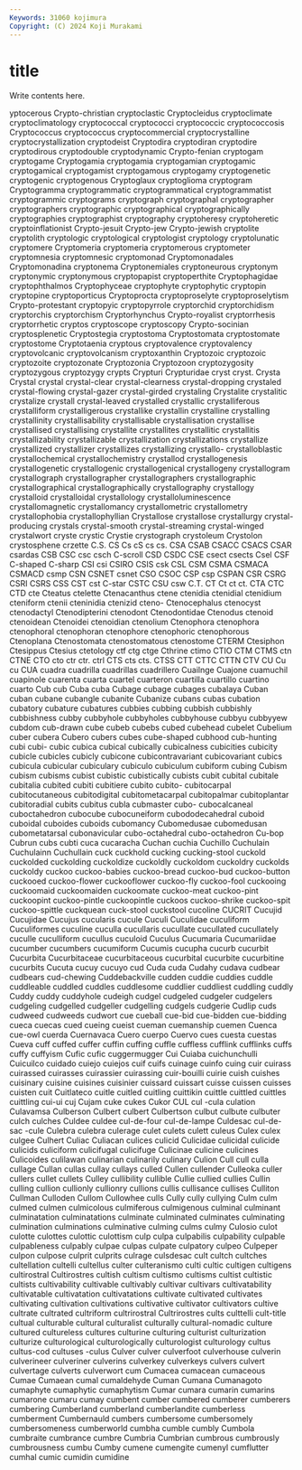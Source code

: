 ```yaml
---
Keywords: 31060 kojimura
Copyright: (C) 2024 Koji Murakami
---
```


# title

Write contents here.



yptocerous Crypto-christian cryptoclastic Cryptocleidus cryptoclimate cryptoclimatology
cryptococcal cryptococci cryptococcic cryptococcosis Cryptococcus cryptococcus cryptocommercial cryptocrystalline cryptocrystallization cryptodeist
Cryptodira cryptodiran cryptodire cryptodirous cryptodouble cryptodynamic Crypto-fenian cryptogam cryptogame Cryptogamia
cryptogamia cryptogamian cryptogamic cryptogamical cryptogamist cryptogamous cryptogamy cryptogenetic cryptogenic cryptogenous
Cryptoglaux cryptoglioma cryptogram Cryptogramma cryptogrammatic cryptogrammatical cryptogrammatist cryptogrammic cryptograms cryptograph
cryptographal cryptographer cryptographers cryptographic cryptographical cryptographically cryptographies cryptographist cryptography cryptoheresy
cryptoheretic cryptoinflationist Crypto-jesuit Crypto-jew Crypto-jewish cryptolite cryptolith cryptologic cryptological cryptologist
cryptology cryptolunatic cryptomere Cryptomeria cryptomeria cryptomerous cryptometer cryptomnesia cryptomnesic cryptomonad
Cryptomonadales Cryptomonadina cryptonema Cryptonemiales cryptoneurous cryptonym cryptonymic cryptonymous cryptopapist cryptoperthite
Cryptophagidae cryptophthalmos Cryptophyceae cryptophyte cryptophytic cryptopin cryptopine cryptoporticus Cryptoprocta cryptoproselyte
cryptoproselytism Crypto-protestant cryptopyic cryptopyrrole cryptorchid cryptorchidism cryptorchis cryptorchism Cryptorhynchus Crypto-royalist
cryptorrhesis cryptorrhetic cryptos cryptoscope cryptoscopy Crypto-socinian cryptosplenetic Cryptostegia cryptostoma Cryptostomata
cryptostomate cryptostome Cryptotaenia cryptous cryptovalence cryptovalency cryptovolcanic cryptovolcanism cryptoxanthin Cryptozoic
cryptozoic cryptozoite cryptozonate Cryptozonia Cryptozoon cryptozygosity cryptozygous cryptozygy crypts Crypturi
Crypturidae cryst cryst. Crysta Crystal crystal crystal-clear crystal-clearness crystal-dropping crystaled
crystal-flowing crystal-gazer crystal-girded crystaling Crystalite crystalitic crystalize crystall crystal-leaved crystalled
crystallic crystalliferous crystalliform crystalligerous crystallike crystallin crystalline crystalling crystallinity crystallisability
crystallisable crystallisation crystallise crystallised crystallising crystallite crystallites crystallitic crystallitis crystallizability
crystallizable crystallization crystallizations crystallize crystallized crystallizer crystallizes crystallizing crystallo- crystalloblastic
crystallochemical crystallochemistry crystallod crystallogenesis crystallogenetic crystallogenic crystallogenical crystallogeny crystallogram crystallograph
crystallographer crystallographers crystallographic crystallographical crystallographically crystallography crystallogy crystalloid crystalloidal crystallology
crystalloluminescence crystallomagnetic crystallomancy crystallometric crystallometry crystallophobia crystallophyllian Crystallose crystallose crystallurgy
crystal-producing crystals crystal-smooth crystal-streaming crystal-winged crystalwort cryste crystic Crystie crystograph
crystoleum Crystolon crystosphene crzette C.S. CS Cs cS cs cs.
CSA CSAB CSACC CSACS CSAR csardas CSB CSC csc csch
C-scroll CSD CSDC CSE csect csects Csel CSF C-shaped C-sharp
CSI csi CSIRO CSIS csk CSL CSM CSMA CSMACA CSMACD
csmp CSN CSNET csnet CSO CSOC CSP csp CSPAN CSR
CSRG CSRI CSRS CSS CST cst C-star CSTC CSU csw
C.T. CT Ct ct ct. CTA CTC CTD cte Cteatus
ctelette Ctenacanthus ctene ctenidia ctenidial ctenidium cteniform ctenii cteninidia ctenizid
cteno- Ctenocephalus ctenocyst ctenodactyl Ctenodipterini ctenodont Ctenodontidae Ctenodus ctenoid ctenoidean
Ctenoidei ctenoidian ctenolium Ctenophora ctenophora ctenophoral ctenophoran ctenophore ctenophoric ctenophorous
Ctenoplana Ctenostomata ctenostomatous ctenostome CTERM Ctesiphon Ctesippus Ctesius ctetology ctf
ctg ctge Cthrine ctimo CTIO CTM CTMS ctn CTNE CTO
cto ctr ctr. ctrl CTS cts cts. CTSS CTT CTTC
CTTN CTV CU Cu cu CUA cuadra cuadrilla cuadrillas cuadrillero
Cuailnge Cuajone cuamuchil cuapinole cuarenta cuarta cuartel cuarteron cuartilla cuartillo
cuartino cuarto Cub cub Cuba cuba Cubage cubage cubages cubalaya
Cuban cuban cubane cubangle cubanite Cubanize cubans cubas cubation cubatory
cubature cubatures cubbies cubbing cubbish cubbishly cubbishness cubby cubbyhole cubbyholes
cubbyhouse cubbyu cubbyyew cubdom cub-drawn cube cubeb cubebs cubed cubehead
cubelet Cubelium cuber cubera Cubero cubers cubes cube-shaped cubhood cub-hunting
cubi cubi- cubic cubica cubical cubically cubicalness cubicities cubicity cubicle
cubicles cubicly cubicone cubicontravariant cubicovariant cubics cubicula cubicular cubiculary cubiculo
cubiculum cubiform cubing Cubism cubism cubisms cubist cubistic cubistically cubists
cubit cubital cubitale cubitalia cubited cubiti cubitiere cubito cubito- cubitocarpal
cubitocutaneous cubitodigital cubitometacarpal cubitopalmar cubitoplantar cubitoradial cubits cubitus cubla cubmaster
cubo- cubocalcaneal cuboctahedron cubocube cubocuneiform cubododecahedral cuboid cuboidal cuboides cuboids
cubomancy Cubomedusae cubomedusan cubometatarsal cubonavicular cubo-octahedral cubo-octahedron Cu-bop Cubrun cubs
cubti cuca cucaracha Cuchan cuchia Cuchillo Cuchulain Cuchulainn Cuchullain cuck
cuckhold cucking cucking-stool cuckold cuckolded cuckolding cuckoldize cuckoldly cuckoldom cuckoldry
cuckolds cuckoldy cuckoo cuckoo-babies cuckoo-bread cuckoo-bud cuckoo-button cuckooed cuckoo-flower cuckooflower
cuckoo-fly cuckoo-fool cuckooing cuckoomaid cuckoomaiden cuckoomate cuckoo-meat cuckoo-pint cuckoopint cuckoo-pintle
cuckoopintle cuckoos cuckoo-shrike cuckoo-spit cuckoo-spittle cuckquean cuck-stool cuckstool cucoline CUCRIT
Cucujid Cucujidae Cucujus cucularis cucule Cuculi Cuculidae cuculiform Cuculiformes cuculine
cuculla cucullaris cucullate cucullated cucullately cuculle cuculliform cucullus cuculoid Cuculus
Cucumaria Cucumariidae cucumber cucumbers cucumiform Cucumis cucupha cucurb cucurbit Cucurbita
Cucurbitaceae cucurbitaceous cucurbital cucurbite cucurbitine cucurbits Cucuta cucuy cucuyo cud
Cuda cuda Cudahy cudava cudbear cudbears cud-chewing Cuddebackville cudden cuddie
cuddies cuddle cuddleable cuddled cuddles cuddlesome cuddlier cuddliest cuddling cuddly
Cuddy cuddy cuddyhole cudeigh cudgel cudgeled cudgeler cudgelers cudgeling cudgelled
cudgeller cudgelling cudgels cudgerie Cudlip cuds cudweed cudweeds cudwort cue
cueball cue-bid cue-bidden cue-bidding cueca cuecas cued cueing cueist cueman
cuemanship cuemen Cuenca cue-owl cuerda Cuernavaca Cuero cuerpo Cuervo cues
cuesta cuestas Cueva cuff cuffed cuffer cuffin cuffing cuffle cuffless
cufflink cufflinks cuffs cuffy cuffyism Cufic cufic cuggermugger Cui Cuiaba
cuichunchulli Cuicuilco cuidado cuiejo cuiejos cuif cuifs cuinage cuinfo cuing
cuir cuirass cuirassed cuirasses cuirassier cuirassing cuir-bouilli cuirie cuish cuishes
cuisinary cuisine cuisines cuisinier cuissard cuissart cuisse cuissen cuisses cuisten
cuit Cuitlateco cuitle cuitled cuitling cuittikin cuittle cuittled cuittles cuittling
cui-ui cuj Cujam cuke cukes Cukor CUL cul -cula culation
Culavamsa Culberson Culbert culbert Culbertson culbut culbute culbuter culch culches
Culdee culdee cul-de-four cul-de-lampe Culdesac cul-de-sac -cule Culebra culebra culerage
culet culets culett culeus Culex culex culgee Culhert Culiac Culiacan
culices culicid Culicidae culicidal culicide culicids culiciform culicifugal culicifuge Culicinae
culicine culicines Culicoides culilawan culinarian culinarily culinary Culion Cull cull
culla cullage Cullan cullas cullay cullays culled Cullen cullender Culleoka
culler cullers cullet cullets Culley cullibility cullible Cullie cullied cullies
Cullin culling cullion cullionly cullionry cullions cullis cullisance cullises Culliton
Cullman Culloden Cullom Cullowhee culls Cully cully cullying Culm culm
culmed culmen culmicolous culmiferous culmigenous culminal culminant culminatation culminatations culminate
culminated culminates culminating culmination culminations culminative culming culms culmy Culosio
culot culotte culottes culottic culottism culp culpa culpabilis culpability culpable
culpableness culpably culpae culpas culpate culpatory culpeo Culpeper culpon culpose
culprit culprits culrage culsdesac cult cultch cultches cultellation cultelli cultellus
culter culteranismo culti cultic cultigen cultigens cultirostral Cultirostres cultish cultism
cultismo cultisms cultist cultistic cultists cultivability cultivable cultivably cultivar cultivars
cultivatability cultivatable cultivatation cultivatations cultivate cultivated cultivates cultivating cultivation cultivations
cultivative cultivator cultivators cultive cultrate cultrated cultriform cultrirostral Cultrirostres cults
culttelli cult-title cultual culturable cultural culturalist culturally cultural-nomadic culture cultured
cultureless cultures culturine culturing culturist culturization culturize culturological culturologically culturologist
culturology cultus cultus-cod cultuses -culus Culver culver culverfoot culverhouse culverin
culverineer culveriner culverins culverkey culverkeys culvers culvert culvertage culverts culverwort
cum Cumacea cumacean cumaceous Cumae Cumaean cumal cumaldehyde Cuman Cumana
Cumanagoto cumaphyte cumaphytic cumaphytism Cumar cumara cumarin cumarins cumarone cumaru
cumay cumbent cumber cumbered cumberer cumberers cumbering Cumberland cumberland cumberlandite
cumberless cumberment Cumbernauld cumbers cumbersome cumbersomely cumbersomeness cumberworld cumbha cumble
cumbly Cumbola cumbraite cumbrance cumbre Cumbria Cumbrian cumbrous cumbrously cumbrousness
cumbu Cumby cumene cumengite cumenyl cumflutter cumhal cumic cumidin cumidine

